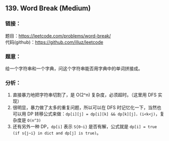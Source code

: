 ## 139. Word Break (Medium)

### **链接**：
题目：https://leetcode.com/problems/word-break/  
代码(github)：https://github.com/illuz/leetcode

### **题意**：

给一个字符串和一个字典，问这个字符串能否用字典中的单词拼接成。

### **分析**：

1. 直接暴力地把字符串切割了，是 O(2^n) 复杂度，必须超时。（这里用 DFS 实现）
2. 很明显，暴力做了太多的重复问题，所以可以在 DFS 时记忆化一下，当然也可以用 DP 转移公式来做：`dp[i][j] = dp[i][k] && dp[k][j]，(i<k<j)`，复杂度是 `O(n^3)`
3. 还有另外一种 DP，`dp[i]` 表示 `S{0~i}` 是否有解，公式就是 `dp[i] = true (if s{j~i} in dict and dp[j] is true)`。
